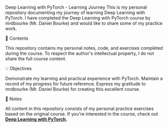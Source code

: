 Deep Learning with PyTorch - Learning Journey
This is my personal repository documenting my journey of learning Deep Learning with PyTorch. I have completed the Deep Learning with PyTorch course by mrdbourke (Mr. Daniel Bourke) and would like to share some of my practice work.

🚀 Contents

This repository contains my personal notes, code, and exercises completed during the course. To respect the author's intellectual property, I do not share the full course content.

💡 Objectives

Demonstrate my learning and practical experience with PyTorch.
Maintain a record of my progress for future reference.
Express my gratitude to mrdbourke (Mr. Daniel Bourke) for creating this excellent course.

📌 Notes

All content in this repository consists of my personal practice exercises based on the original course.
If you're interested in the course, check out **[Deep Learning with PyTorch](https://github.com/mrdbourke/pytorch-deep-learning).**
